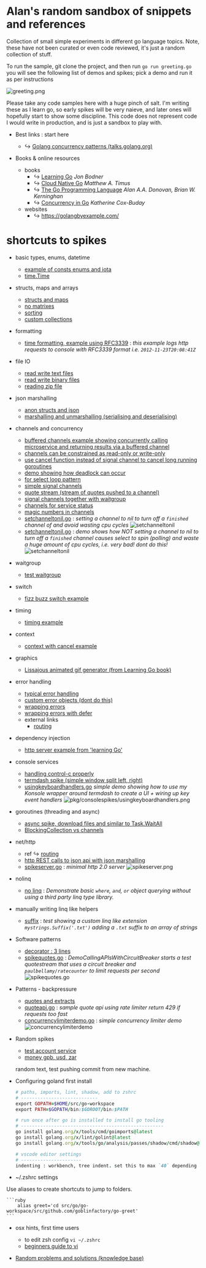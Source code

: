 # Alan's random sandbox of snippets and references

Collection of small simple experiments in different go language topics. Note, these have not been curated or even code reviewed, it's just a random collection of stuff.

To run the sample, git clone the project, and then run `go run greeting.go` you will see the following list of demos and spikes; pick a demo and run it as per instructions

![greeting.png](greeting.png)

Please take any code samples here with a huge pinch of salt. I'm writing these as I learn go, so early spikes will be very naieve, and later ones will hopefully start to show some discipline. This code does not represent code I would write in production, and is just a sandbox to play with. 

-   Best links : start here

    -   ↪ [Golang concurrency patterns (talks.golang.org)](https://talks.golang.org/2012/concurrency.slide) 

-   Books & online resources
    -   books
        -   ↪ [Learning Go](https://www.oreilly.com/library/view/learning-go/9781492077206/) _Jon Bodner_
        -   ↪ [Cloud Native Go](https://www.oreilly.com/library/view/cloud-native-go/9781492076322/) _Matthew A. Timus_
        -   ↪ [The Go Programming Language](https://www.pearson.com/us/higher-education/program/Donovan-Go-Programming-Language-The/PGM234922.html) _Alan A.A. Donovan, Brian W. Kerninghan_
        -   ↪ [Concurrency in Go](https://www.oreilly.com/library/view/concurrency-in-go/9781491941294/) _Katherine Cox-Buday_
    -   websites
        -   ↪ https://golangbyexample.com/

# shortcuts to spikes

-   basic types, enums, datetime

    -   [example of consts enums and iota](pkg/erroraddress/erroraddress.go)
    -   [time.Time](pkg/datetime/datetime_test.go)

-   structs, maps and arrays

    -   [structs and maps](pkg/structsandmaps/structsandmaps2.go)
    -   [no matrixes](pkg/arrs/matrix.go)
    -   [sorting](pkg/arrs/sorting.go)
    -   [custom collections](pkg/customcollection/stringorintlist.go)

-   formatting

    - [time formatting, example using RFC3339](pkg/nethttp2/spikeserver.go) : *this example logs http requests to console with RFC3339 format i.e. `2012-11-23T20:08:41Z`*

-   file IO

    -   [read write text files](pkg/fileio/textio/rwbinaryfiles.go)
    -   [read write binary files](pkg/fileio/byteio/rwtextfiles.go)
    -   [reading zip file](pkg/fileio/gzips/reading_test.go)

-   json marshalling

    -   [anon structs and json](pkg/learninggo/anonstructsandjson.go)
    -   [marshalling and unmarshalling (serialising and deserialising)](pkg/marshalling/marshalling_test.go)

-   channels and concurrency

    -   [buffered channels example showing concurrently calling microservice and returning results via a buffered channel](pkg/channels/bufferedchannels.go)
    -   [channels can be constrained as read-only or write-only](pkg/concurrencypatterns/directionalchannels.go)
    -   [use cancel function instead of signal channel to cancel long running goroutines](pkg/concurrencypatterns/cancelfunction.go)
    -   [demo showing how deadlock can occur](pkg/concurrencypatterns/sampledeadlock.go)
    -   [for select loop pattern](pkg/concurrencypatterns/forselectloop.go)
    -   [simple signal channels](pkg/muxyidiomatic/muxyidiomaticsignals.go)
    -   [quote stream (stream of quotes pushed to a channel)](pkg/bloggy/quotestream/quotestream.go)
    -   [signal channels together with waitgroup](pkg/muxyidiomatic/muxyidiomaticwaitgroup.go)
    -   [channels for service status](pkg/channels/servicestatuschannels.go)
    -   [magic numbers in channels](pkg/channels/magicnumberchannel.go)
    -   [setchanneltonil.go](pkg/channels/setchanneltonil.go) : *setting a channel to nil to turn off a `finished` channel of and avoid wasting cpu cycles*
    ![setchanneltonil](pkg/channels/setchanneltonil.png)
    -   [setchanneltonil.go](pkg/channels/setchanneltonil.go) : *demo shows how NOT setting a channel to nil to turn off a `finished` channel causes select to spin (polling) and waste a huge amount of cpu cycles, i.e. very bad! dont do this!*
    ![setchanneltonil](pkg/channels/setchanneltonil2.png)

-   waitgroup

    -   [test waitgroup](pkg/testwaitgroup/testwaitgroup.go)

-   switch

    -   [fizz buzz switch example](pkg/switchy/switchy.go)

-   timing

    -   [timing example](pkg/timing/timing.go)

-   context

    -   [context with cancel example](pkg/spikequotes/bloggy.go)

-   graphics

    -   [Lissajous animated gif generator (from Learning Go book)](pkg/learninggo/lissajous.go)

-   error handling

    -   [typical error handling](pkg/errorhandling/errorhandling.go)
    -   [custom error objects (dont do this)](pkg/errorhandling/customerrorswrong.go)
    -   [wrapping errors](pkg/errorhandling/wrappingerrors.go)
    -   [wrapping errors with defer](pkg/errorhandling/wrappingerrorwithdefer.go)
    -   external links
        -   [routing](https://www.honeybadger.io/blog/go-web-services/)

-   dependency injection

    -   [http server example from 'learning Go'](pkg/dependencyinjection/main.go)

-   console services

    -   [handling control-c properly](pkg/controlc/controlc.go)
    -   [termdash spike (simple window split left, right)](pkg/consolespikes/spiketermdash.go)
    -   [usingkeyboardhandlers.go](pkg/consolespikes/usingkeyboardhandlers.go) *simple demo showing how to use my Konsole wrapper around termdash to create a UI + wiring up key event handlers*
    ![pkg/consolespikes/usingkeyboardhandlers.png](pkg/consolespikes/usingkeyboardhandlers.png)

-   goroutines (threading and async)

    -   [async spike, download files and similar to Task.WaitAll](pkg/bloggy/spikeasync.go)
    -   [BlockingCollection vs channels](pkg/concurrencypatterns/blockingcollectionvschannels.md)

-   net/http
    - ref ↪ [routing](https://www.honeybadger.io/blog/go-web-services/)
    -   [http REST calls to json api with json marshalling](pkg/nethttp/nethttp_test.go)
    -   [spikeserver.go](pkg/nethttp2/spikeserver.go) : *minimal http 2.0 server*
    ![spikeserver.png](pkg/nethttp2/spikeserver.png)
    

-   nolinq

    -   [no linq](pkg/nolinq/nolinq.go) : *Demonstrate basic `where`, `and`, `or` object querying without using a third party linq type library.*

-   manually writing linq like helpers

    -   [suffix](pkg/pseudolinq/suffix_test.go) : *test showing a custom linq like extension `mystrings.Suffix('.txt')` adding a `.txt` suffix to an array of strings*

-   Software patterns

    -   [decorator : 3 lines](pkg/decorator/decorator_test.go)
    -   [spikequotes.go](pkg/bloggy/breaker/breaker.go) : *DemoCallingAPIsWithCircuitBreaker starts a test quotestream that uses a circuit breaker and `paulbellamy/ratecounter` to limit requests per second*
    ![spikequotes.go](pkg/bloggy/spikequotes.png)

-   Patterns - backpressure
    -   [quotes and extracts](pkg/backpressuredemo/readme.md)
    -   [quoteapi.go](pkg/bloggy/quoteapi/quoteapi.go) : *sample quote api using rate limiter return 429 if requests too fast*
    -   [concurrencylimiterdemo.go](pkg/backpressure/concurrencylimiterdemo.go) : *simple concurrency limiter demo*
    ![concurrencylimiterdemo](pkg/backpressure/concurrencylimiterdemo.png)

-   Random spikes

    -   [test account service](pkg/testaccountservice/testaccountservice.go)
    -   [money gpb, usd, zar](pkg/money/money.go)

    random text, test pushing commit from new machine.

-   Configuring goland first install

    ```ruby
    # paths, imports, lint, shadow, add to zshrc
    # ----------------------------
    export GOPATH=$HOME/src/go-workspace
    export PATH=$GOPATH/bin:$GOROOT/bin:$PATH

    # run once after go is installed to install go tooling
    # ----------------------------------------------------
    go install golang.org/x/tools/cmd/goimports@latest
    go install golang.org/x/lint/golint@latest 
    go install golang.org/x/tools/go/analysis/passes/shadow/cmd/shadow@latest

    # vscode editor settings
    # ----------------------
    indenting : workbench, tree indent. set this to max `40` depending on screen.
    ```

-   ~/.zshrc settings

Use aliases to create shortcuts to jump to folders.

    ```ruby
        alias greet='cd src/go/go-workspace/src/github.com/goblinfactory/go-greet'
    ```

-   osx hints, first time users

    - to edit zsh config `vi ~/.zshrc`
    - [beginners guide to vi](https://www.redhat.com/sysadmin/introduction-vi-editor)

-   [Random problems and solutions (knowledge base)](knowledge-base.md)